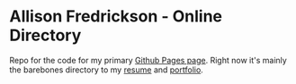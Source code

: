 # Allison Fredrickson - Online Directory #

Repo for the code for my primary [Github Pages page](https://gaballison.github.io). Right now it's mainly the barebones directory to my [resume](https://linkedin.com/in/allisonfredrickson) and [portfolio](https://github.com/gaballison).
